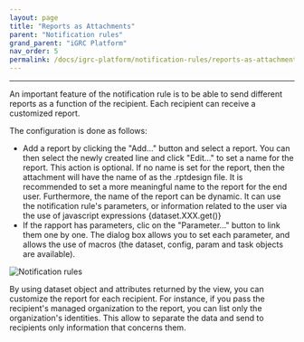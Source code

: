 ```yaml
---
layout: page
title: "Reports as Attachments"
parent: "Notification rules"
grand_parent: "iGRC Platform"
nav_order: 5
permalink: /docs/igrc-platform/notification-rules/reports-as-attachments/
---
```

---

An important feature of the notification rule is to be able to send different reports as a function of the recipient. Each recipient can receive a customized report.    

The configuration is done as follows:  

- Add a report by clicking the "Add..." button and select a report. You can then select the newly created line and click "Edit..." to set a name for the report. This action is optional. If no name is set for the report, then the attachment will have the name of as the .rptdesign file. It is recommended to set a more meaningful name to the report for the end user. Furthermore, the name of the report can be dynamic. It can use the notification rule's parameters, or information related to the user via the use of javascript expressions {dataset.XXX.get()}
- If the rapport has parameters, clic on the "Parameter..." button to link them one by one. The dialog box allows you to set each parameter, and allows the use of macros (the dataset, config, param and task objects are available).  

![Notification rules]({{site.baseurl}}/docs/igrc-platform/notification-rules/images/notification-overview-dynamicAttachements.png "Notification rules")

By using dataset object and attributes returned by the view, you can customize the report for each recipient. For instance, if you pass the recipient's managed organization to the report, you can list only the organization's identities. This allow to separate the data and send to recipients only information that concerns them.  
